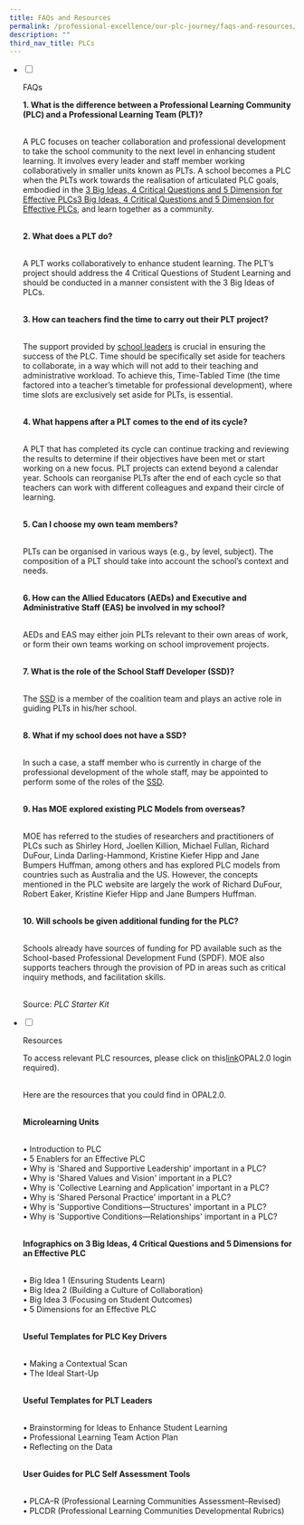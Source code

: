 ```yaml
---
title: FAQs and Resources
permalink: /professional-excellence/our-plc-journey/faqs-and-resources/
description: ""
third_nav_title: PLCs
---
```


<ul class="jekyllcodex_accordion">  
  
<li>  
  
<input type="checkbox" id="accordion1">  
  
<label for="accordion1">FAQs</label>  
  
<div>  
  
<p>
<b>1. What is the difference between a Professional Learning Community (PLC) and a Professional Learning Team (PLT)?</b><br><br>

A PLC focuses on teacher collaboration and professional development to take the school community to the next level in enhancing student learning. It involves every leader and staff member working collaboratively in smaller units known as PLTs. A school becomes a PLC when the PLTs work towards the realisation of articulated PLC goals, embodied in the&nbsp;<a href="link">3 Big Ideas, 4 Critical Questions and 5 Dimension for Effective PLCs</a>[3 Big Ideas, 4 Critical Questions and 5 Dimension for Effective PLCs](https://staging.d2dfevnwgxersp.amplifyapp.com/professional-excellence/Professional-Learning-Groups/ideas-questions-dimensions-for-effective-plcs/), and learn together as a community. <br><br>

<b>2. What does a PLT do?</b><br><br>

A PLT works collaboratively to enhance student learning. The PLT’s project should address the 4 Critical Questions of Student Learning and should be conducted in a manner consistent with the 3 Big Ideas of PLCs. <br><br>

<b>3. How can teachers find the time to carry out their PLT project?  </b><br><br>

The support provided by&nbsp;<a href="https://staging.d2dfevnwgxersp.amplifyapp.com/professional-excellence/Professional-Learning-Groups/developing-effective-plcs/">school leaders</a>&nbsp;is crucial in ensuring the success of the PLC. Time should be specifically set aside for teachers to collaborate, in a way which will not add to their teaching and administrative workload. To achieve this, Time-Tabled Time (the time factored into a teacher’s timetable for professional development), where time slots are exclusively set aside for PLTs, is essential. <br><br>

<b>4. What happens after a PLT comes to the end of its cycle?  </b><br><br>

A PLT that has completed its cycle can continue tracking and reviewing the results to determine if their objectives have been met or start working on a new focus. PLT projects can extend beyond a calendar year. Schools can reorganise PLTs after the end of each cycle so that teachers can work with different colleagues and expand their circle of learning.<br><br>

<b>5. Can I choose my own team members?  </b><br><br>

PLTs can be organised in various ways (e.g., by level, subject). The composition of a PLT should take into account the school’s context and needs.  <br><br>

<b>6. How can the Allied Educators (AEDs) and Executive and Administrative Staff (EAS) be involved in my school?  </b><br><br>

AEDs and EAS may either join PLTs relevant to their own areas of work, or form their own teams working on school improvement projects.<br><br>

<b>7. What is the role of the School Staff Developer (SSD)?  </b><br><br>

The&nbsp;<a href="https://staging.d2dfevnwgxersp.amplifyapp.com/professional-excellence/Professional-Learning-Groups/developing-effective-plcs/">SSD</a>&nbsp;is a member of the coalition team and plays an active role in guiding PLTs in his/her school.&nbsp;<br><br>

<b>8. What if my school does not have a SSD?  </b><br><br>

In such a case, a staff member who is currently in charge of the professional development of the whole staff, may be appointed to perform some of the roles of the&nbsp;<a href="https://staging.d2dfevnwgxersp.amplifyapp.com/professional-excellence/Professional-Learning-Groups/developing-effective-plcs/">SSD</a>. <br><br>

<b>9. Has MOE explored existing PLC Models from overseas?  </b><br><br>

MOE has referred to the studies of researchers and practitioners of PLCs such as Shirley Hord, Joellen Killion, Michael Fullan, Richard DuFour, Linda Darling-Hammond, Kristine Kiefer Hipp and Jane Bumpers Huffman, among others and has explored PLC models from countries such as Australia and the US. However, the concepts mentioned in the PLC website are largely the work of Richard DuFour, Robert Eaker, Kristine Kiefer Hipp and Jane Bumpers Huffman. <br><br>

<b>10. Will schools be given additional funding for the PLC?  </b><br><br>

Schools already have sources of funding for PD available such as the School-based Professional Development Fund (SPDF). MOE also supports teachers through the provision of PD in areas such as critical inquiry methods, and facilitation skills.  <br><br>
  
Source:&nbsp;<i>PLC Starter Kit</i>
</p>  
  
</div>  
  
</li>  
<li>  
  
<input type="checkbox" id="accordion2">  
  
<label for="accordion2">Resources</label>  
  
<div>  
  
<p>
To access relevant PLC resources, please click on this<a href="https://www.opal2.moe.edu.sg/csl/content/perma?id=72031">link</a>OPAL2.0 login required). <br><br>

Here are the resources that you could find in OPAL2.0.&nbsp;
<br><br>

<b>Microlearning Units  </b><br><br>

•   Introduction to PLC<br>
•   5 Enablers for an Effective PLC<br>
•   Why is 'Shared and Supportive Leadership' important in a PLC?<br>
•   Why is 'Shared Values and Vision' important in a PLC?<br>
•   Why is 'Collective Learning and Application' important in a PLC?<br>
•   Why is 'Shared Personal Practice' important in a PLC?<br>
•   Why is 'Supportive Conditions—Structures' important in a PLC?<br>
•   Why is 'Supportive Conditions—Relationships' important in a PLC?  <br><br>
    

<b>Infographics on 3 Big Ideas, 4 Critical Questions and 5 Dimensions for an Effective PLC</b><br><br>

•   Big Idea 1 (Ensuring Students Learn)<br>
•   Big Idea 2 (Building a Culture of Collaboration)<br>
•   Big Idea 3 (Focusing on Student Outcomes)<br>
•   5 Dimensions for an Effective PLC<br><br>

<b>Useful Templates for PLC Key Drivers  </b><br><br>

•   Making a Contextual Scan&nbsp;<br>
•   The Ideal Start-Up<br><br>

<b> Useful Templates for PLT Leaders</b><br><br>

•   Brainstorming for Ideas to Enhance Student Learning<br>
•   Professional Learning Team Action Plan<br>
•   Reflecting on the Data&nbsp;<br><br>

<b>User Guides for PLC Self Assessment Tools</b><br><br>

•   PLCA–R (Professional Learning Communities Assessment–Revised)<br>
•   PLCDR (Professional Learning Communities Developmental Rubrics)<br>
</p>  
  
</div>  
  
</li>  
  
</ul>